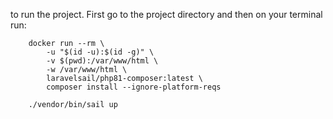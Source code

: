 to run the project. First go to the project directory and then on your terminal run:

```
    docker run --rm \
        -u "$(id -u):$(id -g)" \
        -v $(pwd):/var/www/html \
        -w /var/www/html \
        laravelsail/php81-composer:latest \
        composer install --ignore-platform-reqs

    ./vendor/bin/sail up
```
